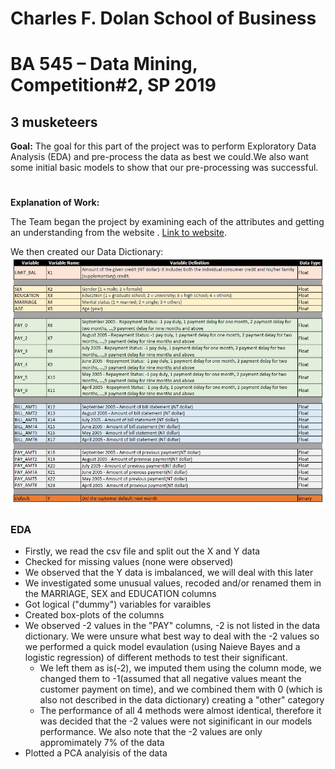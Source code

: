 # Charles F. Dolan School of Business

# BA 545 – Data Mining, Competition#2, SP 2019

## 3 musketeers

**Goal:** 
The goal for this part of the project was to  perform Exploratory Data Analysis (EDA) and pre-process the data as best we could.We also want some initial basic models to show that our pre-processing was successful.

# 
**Explanation of Work:**



The Team began the project by examining each of the attributes and getting an understanding from the website . [Link to website](https://archive.ics.uci.edu/ml/datasets/default+of+credit+card+clients).


We then created our Data Dictionary: **![](/Data_Dictionary_picture.JPG)**

### EDA

 - Firstly, we read the csv file and split out the X and Y data
 - Checked for missing values (none were observed)
 - We observed that the Y data is imbalanced, we will deal with this later
 - We investigated some unusual values, recoded and/or renamed them in the MARRIAGE, SEX and EDUCATION columns
 - Got logical ("dummy") variables for varaibles
 - Created box-plots of the columns
 - We observed -2 values in the "PAY" columns, -2 is not listed in the data dictionary. We were unsure what best way to deal with the -2 values so we performed a quick model evaulation (using Naieve Bayes and a logistic regression) of different methods to test their significant.
     -  We left them as is(-2), we imputed them using the column mode, we changed them to -1(assumed that all negative values meant the customer payment on time), and we combined them with 0 (which is also not described in the data dictionary) creating a "other" category
     - The performance of all 4 methods were almost identical, therefore it was decided that the -2 values were not siginificant in our models performance. We also note that the -2 values are only appromimately 7% of the data
 - Plotted a PCA analyisis of the data
 
